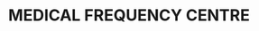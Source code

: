 ---
title: "MEDICAL FREQUENCY CENTRE"
url: /karachi/medical-frequency-centre/
shop: Sanitätshaus
---